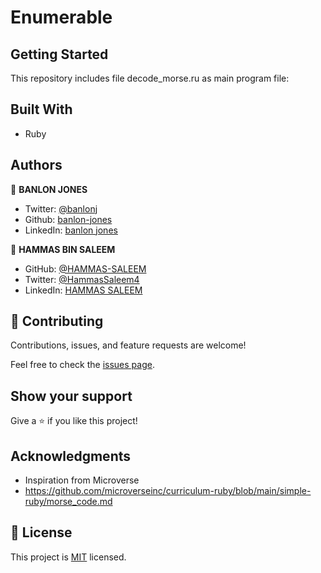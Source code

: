 # Enumerable

## Getting Started

This repository includes file decode_morse.ru as main program file:

## Built With

- Ruby

## Authors

👤 **BANLON JONES**
- Twitter: [@banlonj](https://twitter.com/banlonjones)
- Github: [banlon-jones](https://github.com/banlon-jones)
- LinkedIn: [banlon jones](https://www.linkedin.com/in/banlon-jones-b0205812a)

👤 **HAMMAS BIN SALEEM**
- GitHub: [@HAMMAS-SALEEM](https://github.com/HAMMAS-SALEEM)
- Twitter: [@HammasSaleem4](https://twitter.com/HammasSaleem4)
- LinkedIn: [HAMMAS SALEEM](https://www.linkedin.com/in/hammas-saleem)

## 🤝 Contributing

Contributions, issues, and feature requests are welcome!

Feel free to check the [issues page](../../issues/).

## Show your support

Give a ⭐️ if you like this project!

## Acknowledgments

- Inspiration from Microverse
- https://github.com/microverseinc/curriculum-ruby/blob/main/simple-ruby/morse_code.md

## 📝 License

This project is [MIT](./MIT.md) licensed.